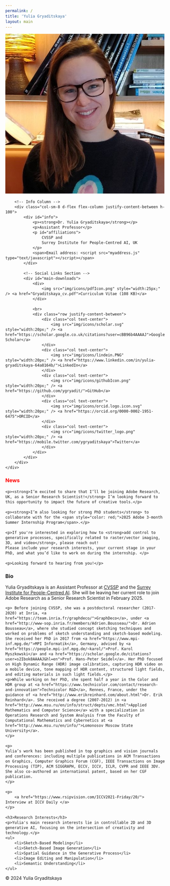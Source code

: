 ```yaml
---
permalink: /
title: 'Yulia Gryaditskaya'
layout: main
---
```


<section id="about" class="container">
    <div class="row align-items-center">
        <!-- Image Column -->
        <div class="col-sm-3 d-flex justify-content-center">
            <img id="photo" src="Me_new.jpg" alt="Yulia Gryaditskaya" class="img-fluid"/>
        </div>

        <!-- Info Column -->
        <div class="col-sm-8 d-flex flex-column justify-content-between h-100">
            <div id="info">
                <p><strong>Dr. Yulia Gryaditskaya</strong></p>
                <p>Assistant Professor</p>
                <p id="affiliations">
                    CVSSP and 
                    Surrey Institute for People-Centred AI, UK
                </p>
                <span>Email address: <script src="myaddress.js" type="text/javascript"></script></span>
            </div>

            <!-- Social Links Section -->
            <div id="main-downloads">
                <div>
                    <img src="img/icons/pdfIcon.png" style="width:25px;" /> <a href="Gryaditskaya_cv.pdf">Curriculum Vitae (108 KB)</a>
                </div>
                
                <br>
                <div class="row justify-content-between">
                    <div class="col text-center">
                        <img src="img/icons/scholar.svg" style="width:20px;" /> <a href="https://scholar.google.co.uk/citations?user=cBB96b4AAAAJ">Google Scholar</a>
                    </div>
                    <div class="col text-center">
                        <img src="img/icons/lindein.PNG" style="width:20px;" /> <a href="https://www.linkedin.com/in/yulia-gryaditskaya-64a8164b/">LinkedIn</a>
                    </div>
                    <div class="col text-center">
                        <img src="img/icons/githubIcon.png" style="width:20px;" /> <a href="https://github.com/ygryadit/">GitHub</a>
                    </div>
                    <div class="col text-center">
                        <img src="img/icons/orcid.logo.icon.svg" style="width:20px;" /> <a href="https://orcid.org/0000-0002-1951-6475">ORCID</a>
                    </div>
                    <div class="col text-center">
                        <img src="img/icons/twitter_logo.png" style="width:20px;" /> <a href="https://mobile.twitter.com/ygryaditskaya">Twitter</a>
                    </div>
                </div>
            </div>
        </div>
    </div>
</section>

<section class="container mt-4">
    <h3><i class="fa fa-newspaper-o" aria-hidden="true"></i> <span style="color: red;">News</span></h3>
    
    <p><strong>I’m excited to share that I’ll be joining Adobe Research, UK, as a Senior Research Scientist!</strong> I’m looking forward to this opportunity to impact the future of creative tools.</p>
    
    <p><strong>I’m also looking for strong PhD students</strong> to collaborate with for the <span style="color: red;">2025 Adobe 3-month Summer Internship Program</span>.</p>
    
    <p>If you're interested in exploring how to <strong>add control to generative processes, specifically related to raster/vector imaging, 3D, and video</strong>, please reach out!
	Please include your research interests, your current stage in your PhD, and what you’d like to work on during the internship. </p>
    
    <p>Looking forward to hearing from you!</p>
</section>

<!-- Bio Section -->
<section id="bio" class="container mt-4">
    <h3>Bio</h3>
    <p>Yulia Gryaditskaya is an Assistant Professor at <a href="https://www.surrey.ac.uk/centre-vision-speech-signal-processing">CVSSP</a> and the <a href="https://www.surrey.ac.uk/artificial-intelligence">Surrey Institute for People-Centred AI</a>. She will be leaving her current role to join Adobe Research as a Senior Research Scientist in February 2025.</p>
	


    <p>	Before joining CVSSP, she was a postdoctoral researcher (2017-2020) at Inria, <a href="https://team.inria.fr/graphdeco/">GraphDeco</a>, under <a href="http://www-sop.inria.fr/members/Adrien.Bousseau/">Dr. Adrien Bousseau</a>, where she studied concept sketching techniques and worked on problems of sketch understanding and sketch-based modeling. She received her PhD in 2017 from <a href="https://www.mpi-inf.mpg.de/">MPI Informatik</a>, Germany, advised by <a href="https://people.mpi-inf.mpg.de/~karol/">Prof. Karol Myszkowski</a> and <a href="https://scholar.google.de/citations?user=s2Ibok8AAAAJ&hl=en">Prof. Hans-Peter Seidel</a>. Her PhD focused on High Dynamic Range (HDR) image calibration, capturing HDR video on a mobile device, tone mapping of HDR content, structured light fields, and editing materials in such light fields.</p>
    <p>While working on her PhD, she spent half a year in the Color and HDR group at <a href="https://www.technicolor.com/contact/research-and-innovation">Technicolor R&D</a>, Rennes, France, under the guidance of <a href="http://www.erikreinhard.com/about.html">Dr. Erik Reinhard</a>. She received a degree (2007-2012) in <a href="http://www.msu.ru/en/info/struct/depts/vmc.html">Applied Mathematics and Computer Science</a> with a specialization in Operations Research and System Analysis from the Faculty of Computational Mathematics and Cybernetics at <a href="http://www.msu.ru/en/info/">Lomonosov Moscow State University</a>.
	</p>

	<p>
	Yulia’s work has been published in top graphics and vision journals and conferences: including multiple publications in ACM Transactions on Graphics, Computer Graphics Forum (CGF), IEEE Transactions on Image Processing (TIP), ACM SIGGRAPH, ECCV, ICCV, ICLR, CVPR and IEEE 3DV. She also co-authored an international patent, based on her CGF publication.
	</p>

	<p>
		<a href="https://www.rsipvision.com/ICCV2021-Friday/20/"> Interview at ICCV Daily </a>
	</p>

	<h3>Research Interests</h3>
	<p>Yulia's main research interests lie in controllable 2D and 3D generative AI, focusing on the intersection of creativity and technology.</p>
	<ul>
		<li>Sketch-Based Modeling</li>
		<li>Sketch-Based Image Generation</li>
		<li>Spatial Guidance in the Generative Process</li>		
		<li>Image Editing and Manipulation</li>
		<li>Semantic Understanding</li>
	</ul>
</section>

<!-- <hr>
<section>			
<div class="row align-items-center">			
	
	<div id="positions" class="col-sm-12" >
		
		<h4 style="font-family: 'atlandsketchesbb_reg'; font-size: 300%; color:#D50AC6  "> Open positions </h4>
		<p> 
			Fully funded PhD studentships for outstanding Chinese students: <a href = "https://www.surrey.ac.uk/fees-and-funding/studentships/china-scholarship-council-surrey-awards">Full info</a>.
			<br>
			Start date: 1 October 2024 
			<br>
			Duration: 4 years
			<br>
			<span style="color:#D50AC6"> Application deadline: 12 January 2024 </span>
		</p> 
	</div>
</div>
</section> -->













<!-- <section id ="grants">
<div >
	<hr />
	<p>
		<h4 style="font-family: 'atlandsketchesbb_reg'; font-size: 250%;">Grants</h4> 
		<ul>
			<li>CoSTAR Creative Industries R&D National Lab, Collaborative grant, £51m</li>			
		</ul>
	</p>	
</div>
</section> -->


<!-- <section id ="hobbies">
<div >
	<hr />
	<p>
		<h4 style="font-family: 'atlandsketchesbb_reg'; font-size: 250%;">Hobbies</h4> 
		<ul>
			Sketching and painting (<a href="http://illustrators.ru/users/wonderland/portfolio">personal page</a>), architecture, city planning, traveling, hiking, sports.
		</ul>
	</p>	
</div> -->

<!-- Footer (optional) -->
<footer class="footer bg-light text-center">
    <div class="container">
        <span class="text-muted">&copy; 2024 Yulia Gryaditskaya</span>
    </div>
</footer>


